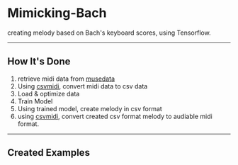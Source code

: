 # Mimicking-Bach
creating melody based on Bach's keyboard scores, using Tensorflow.
* * *
## How It's Done

1. retrieve midi data from [musedata](http://www.musedata.org/)
2. Using [csvmidi](http://www.fourmilab.ch/webtools/midicsv/), convert midi data to csv data
3. Load & optimize data
4. Train Model
5. Using trained model, create melody in csv format
6. using [csvmidi](http://www.fourmilab.ch/webtools/midicsv/), convert created csv format melody to audiable midi format.
* * *
## Created Examples
